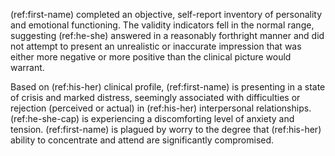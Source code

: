 (ref:first-name) completed an objective, self-report inventory of personality and emotional functioning.
The validity indicators fell in the normal range, suggesting (ref:he-she) answered in a reasonably forthright manner and did not attempt to present an unrealistic or inaccurate impression that was either more negative or more positive than the clinical picture would warrant.

Based on (ref:his-her) clinical profile, (ref:first-name) is presenting in a state of crisis and marked distress, seemingly associated with difficulties or rejection (perceived or actual) in (ref:his-her) interpersonal relationships.
(ref:he-she-cap) is experiencing a discomforting level of anxiety and tension.
(ref:first-name) is plagued by worry to the degree that (ref:his-her) ability to concentrate and attend are significantly compromised.
